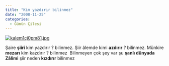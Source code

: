 ```yaml
---
title: "Kim yazdırır bilinmez"
date: "2008-11-25"
categories: 
  - Günün Çilesi
---
```


[![kalem1cj0pm81.jpg](/uploads/2008/11/kalem1cj0pm81.jpg)](/uploads/2008/11/kalem1cj0pm81.jpg "kalem1cj0pm81.jpg")

Şaire **şiiri** kim yazdırır ? bilinmez. Şiir âlemde kimi **azdırır** ? bilinmez. Münkire **mezarı** kim kazdırır ? bilinmez  Bilinmeyen çok şey var şu **şanlı dünyada** **Zâlimi** şiir neden **kızdırır** bilinmez
